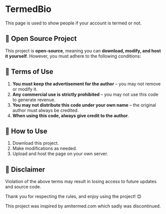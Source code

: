 # TermedBio

This page is used to show people if your account is termed or not.

## 🚀 Open Source Project
This project is **open-source**, meaning you can **download, modify, and host it yourself**. However, you must adhere to the following conditions:

## 📜 Terms of Use
1. **You must keep the advertisement for the author** – you may not remove or modify it.
2. **Any commercial use is strictly prohibited** – you may not use this code to generate revenue.
3. **You may not distribute this code under your own name** – the original author must always be credited.
4. **When using this code, always give credit to the author**.

## 🔧 How to Use
1. Download this project.
2. Make modifications as needed.
3. Upload and host the page on your own server.

## 📢 Disclaimer
Violation of the above terms may result in losing access to future updates and source code.

Thank you for respecting the rules, and enjoy using the project! 😊

This project was inspired by amitermed.com which sadly was discontinued. 
